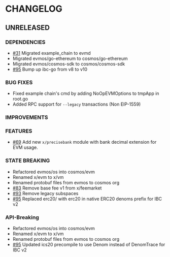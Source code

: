 # CHANGELOG

## UNRELEASED

### DEPENDENCIES

- [\#31](https://github.com/cosmos/evm/pull/31) Migrated example_chain to evmd
- Migrated evmos/go-ethereum to cosmos/go-ethereum
- Migrated evmos/cosmos-sdk to cosmos/cosmos-sdk
- [\#95](https://github.com/cosmos/evm/pull/95) Bump up ibc-go from v8 to v10

### BUG FIXES

- Fixed example chain's cmd by adding NoOpEVMOptions to tmpApp in root.go
- Added RPC support for `--legacy` transactions (Non EIP-1559)

### IMPROVEMENTS

### FEATURES

- [\#69](https://github.com/cosmos/evm/pull/69) Add new `x/precisebank` module with bank decimal extension for EVM usage.

### STATE BREAKING

- Refactored evmos/os into cosmos/evm
- Renamed x/evm to x/vm
- Renamed protobuf files from evmos to cosmos org
- [\#83](https://github.com/cosmos/evm/pull/83) Remove base fee v1 from x/feemarket
- [\#93](https://github.com/cosmos/evm/pull/93) Remove legacy subspaces
- [\#95](https://github.com/cosmos/evm/pull/95) Replaced erc20/ with erc20 in native ERC20 denoms prefix for IBC v2

### API-Breaking

- Refactored evmos/os into cosmos/evm
- Renamed x/evm to x/vm
- Renamed protobuf files from evmos to cosmos org
- [\#95](https://github.com/cosmos/evm/pull/95) Updated ics20 precompile to use Denom instead of DenomTrace for IBC v2
